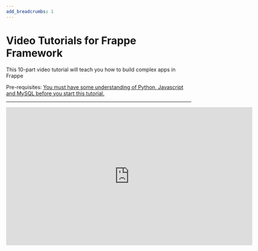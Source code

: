 ```yaml
---
add_breadcrumbs: 1
---
```

# Video Tutorials for Frappe Framework

This 10-part video tutorial will teach you how to build complex apps in Frappe

Pre-requisites: <a href="/docs/user/en/tutorial/before.html" target="_blank">You must have some understanding of Python, Javascript and MySQL before you start this tutorial.</a>

---

<iframe width="670" height="376" src="https://www.youtube.com/embed/videoseries?list=PL3lFfCEoMxvzHtsZHFJ4T3n5yMM3nGJ1W" frameborder="0" allowfullscreen></iframe>
